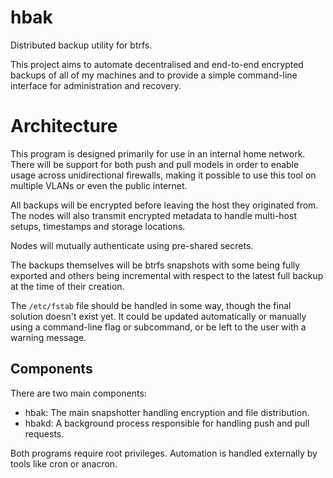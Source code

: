 hbak
====

Distributed backup utility for btrfs.

This project aims to automate decentralised and end-to-end encrypted
backups of all of my machines and to provide a simple command-line interface
for administration and recovery.

Architecture
============

This program is designed primarily for use in an internal home network.
There will be support for both push and pull models in order to enable usage
across unidirectional firewalls, making it possible to use this tool
on multiple VLANs or even the public internet.

All backups will be encrypted before leaving the host they originated from.
The nodes will also transmit encrypted metadata to handle multi-host setups,
timestamps and storage locations.

Nodes will mutually authenticate using pre-shared secrets.

The backups themselves will be btrfs snapshots with some being fully exported
and others being incremental with respect to the latest full backup at the time
of their creation.

The `/etc/fstab` file should be handled in some way, though the final solution
doesn't exist yet. It could be updated automatically or manually using a
command-line flag or subcommand, or be left to the user with a warning message.

Components
----------

There are two main components:

* hbak: The main snapshotter handling encryption and file distribution.
* hbakd: A background process responsible for handling push and pull requests.

Both programs require root privileges. Automation is handled externally
by tools like cron or anacron.
